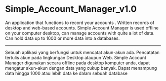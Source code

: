 # Simple_Account_Manager_v1.0
An application that functions to record your accounts . Written records of desktop and web-based accounts. Simple Account Manager is used offline on your computer desktop, can manage accounts with quite a lot of data. Can hold data up to 1000 or more data into a databases.





_____________________________________________________________

Sebuah aplikasi yang berfungsi untuk mencatat akun-akun
ada. Pencatatan tertulis akun pada lingkungan Desktop ataupun Web. Simple Account Manager digunakan
secara offline pada desktop komputer anda, dapat mengatur akun-akun dengan data yang cukup banyak.
Dapat menampung data hingga 1000 atau lebih data ke dalam sebuah database



